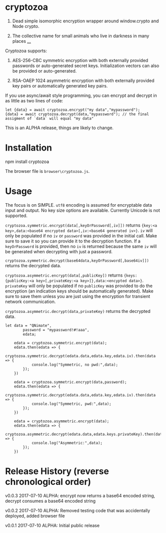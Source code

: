 # cryptozoa

1) Dead simple isomorphic encryption wrapper around window.crypto and Node crypto.

2) The collective name for small animals who live in darkness in many places [...](https://en.wikipedia.org/wiki/Cryptozoa)

Cryptozoa supports:

1) AES-256-CBC symmetric encryption with both externally provided passwords or auto-generated secret keys. Initialization vectors can also be provided or auto-generated.

2) RSA-OAEP 1024 asymmetric encryption with both externally provided key pairs or automatically generated key pairs.

If you use async/await style programming, you can encrypt and decrypt in as little as two lines of code:

```
let {data} = await cryptozoa.encrypt("my data","mypassword");
{data} = await cryptozoa.decrypt(data,"mypassword"); // the final assigment of `data` will equal "my data"

```

This is an ALPHA release, things are likely to change.

# Installation

npm install cryptozoa

The browser file is `browser\cryptozoa.js`.

# Usage

The focus is on SIMPLE. `utf8` encoding is assumed for encryptable data input and output. No key size options are available. Currently Unicode is not supported.

`cryptozoa.symmetric.encrypt(data[,keyOrPassword[,iv]])` returns `{key:<a key>,data:<base64 encrypted data>[,iv:<base64 generated iv>}`. `iv`
will only be populated if no `iv` or `password` was provided in the initial call. Make sure to save it so you can provide it to the decryption function. If a
`keyOrPassword` is provided, then no `iv` is returned because the same `iv` will be generated when decrypting with just a password.

`cryptozoa.symmetric.decrypt(base64data,keyOrPassword[,base64iv]])` returns the decrypted data.

`cryptozoa.asymmetric.encrypt(data[,publicKey])` returns `{keys:{publicKey:<a key>[,privateKey:<a key>]},data:<encypted data>}`.
`privateKey` will only be populated if no `publicKey` was provided to do the encryption (an indication keys should be automatically generated). Make sure
to save them unless you are just using the encryption for transient network communication.

`cryptozoa.asymmetric.decrypt(data,privateKey)` returns the decrypted data.

```
let data = "QNimate",
		password = "mypassword!#!aaa",
		edata;
	
	edata = cryptozoa.symmetric.encrypt(data);
	edata.then(edata => {
		cryptozoa.symmetric.decrypt(edata.data,edata.key,edata.iv).then(data => {
			console.log("Symmetric, no pwd:",data);
		});
	})
	
	edata = cryptozoa.symmetric.encrypt(data,password);
	edata.then(edata => {
		cryptozoa.symmetric.decrypt(edata.data,edata.key,edata.iv).then(data => {
			console.log("Symmetric, pwd:",data);
		});
	})
	
	edata = cryptozoa.asymmetric.encrypt(data);
	edata.then(edata => {
		cryptozoa.asymmetric.decrypt(edata.data,edata.keys.privateKey).then(data => {
			console.log("Asymmetric:",data);
		});
	})
```

# Release History (reverse chronological order)

v0.0.3 2017-07-10 ALPHA: encrypt now returns a base64 encoded string, decrypt consumes a base64 encoded string

v0.0.2 2017-07-10 ALPHA: Removed testing code that was accidentally deployed, added browser file

v0.0.1 2017-07-10 ALPHA: Initial public release
